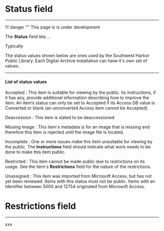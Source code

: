 # Status field

---

!!! danger ""
    This page is is under development


The **Status** field lets ...

Typically 

The status values shown below are ones used by the Southwest Harbor Public Library. Each Digital Archive
installation can have it's own set of values.

---
#### List of status values

Accepted
:   This item is suitable for viewing by the public.  Its instructions, if it has any, provide
    additional information describing how to improve the item. An item’s status can only be set to
    Accepted if its Access DB value is Converted or blank (an unconverted Access item cannot be Accepted).

Deaccession
:   This item is slated to be deaccessioned

Missing Image
:   This item's metadata is for an image that is missing and therefore this item is rejected until the image file is located.

Incomplete
:   One or more issues make this item unsuitable for viewing by the public. The **Instructions** field
    should indicate what work needs to be done to make this item public.

Restricted
:   This item cannot be made public due to restrictions on its usage. See the item's **Restrictions** field for
    the nature of the restrictions.

Unassigned
:   This item was imported from Microsoft Access, but has not yet been reviewed. Items with this status must not be public.
    Items with an Identifier between 5000 and 12754 originated from Microsoft Access.

# Restrictions field

---

xxx